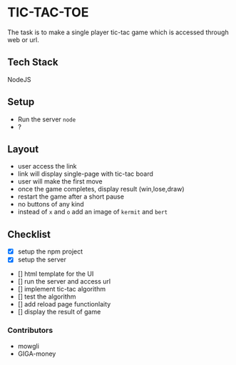 # TIC-TAC-TOE

The task is to make a single player tic-tac game which is accessed through web or url.

## Tech Stack

NodeJS

## Setup

- Run the server `node`
- ?


## Layout

- user access the link
- link will display single-page with tic-tac board
- user will make the first move
- once the game completes, display result (win,lose,draw)
- restart the game after a short pause
- no buttons of any kind
- instead of `x` and `o` add an image of `kermit` and `bert`

## Checklist

- [x] setup the npm project
- [x] setup the server
- [] html template for the UI
- [] run the server and access url
- [] implement tic-tac algorithm
- [] test the algorithm
- [] add reload page functionlaity
- [] display the result of game


### Contributors

- mowgli
- GIGA-money
